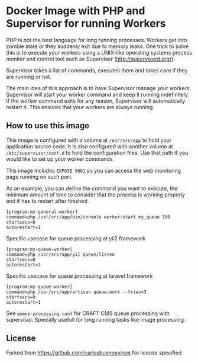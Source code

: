 # Docker Image with PHP and Supervisor for running Workers

PHP is not the best language for long running processes. Workers get into zombie state or they suddenly exit due to memory leaks. One trick to solve this is to execute your workers using a UNIX-like operating systems process monitor and control tool such as Supervisor (<http://supervisord.org/>).

Supervisor takes a list of commands, executes them and takes care if they are running or not.

The main idea of this approach is to have Supervisor manage your workers. Supervisor will start your worker command and keep it running indefinitely. If the worker command exits for any reason, Supervisor will automatically restart it. This ensures that your workers are always running.

## How to use this image

This image is configured with a volume at `/usr/src/app` to hold your application source code. It is also configured with another volume at `/etc/supervisor/conf.d` to hold the configuration files. Use that path if you would like to set up your worker commands.

This image includes `EXPOSE 9001` so you can access the web monitoring page running on such port.

As an example, you can define the command you want to execute, the minimum amount of time to consider that the process is working properly and if has to restart after finished.

    [program:my-general-worker]
    command=php /usr/src/app/bin/console worker:start my_queue 100
    startsecs=0
    autorestart=1

Specific usecase for queue processing at yii2 framework

    [program:my-queue-worker]
    command=php /usr/src/app/yii queue/listen
    startsecs=0
    autorestart=1

Specific usecase for queue processing at laravel framework

    [program:my-queue-worker]
    command=php /usr/src/app/artisan queue:work --tries=3
    startsecs=0
    autorestart=1

See `queue-processing.conf` for CRAFT CMS queue processing with supervisor. Specially usefull for long running tasks like image processing.

## License
Forked from <https://github.com/carlosbuenosvinos>
No license specified